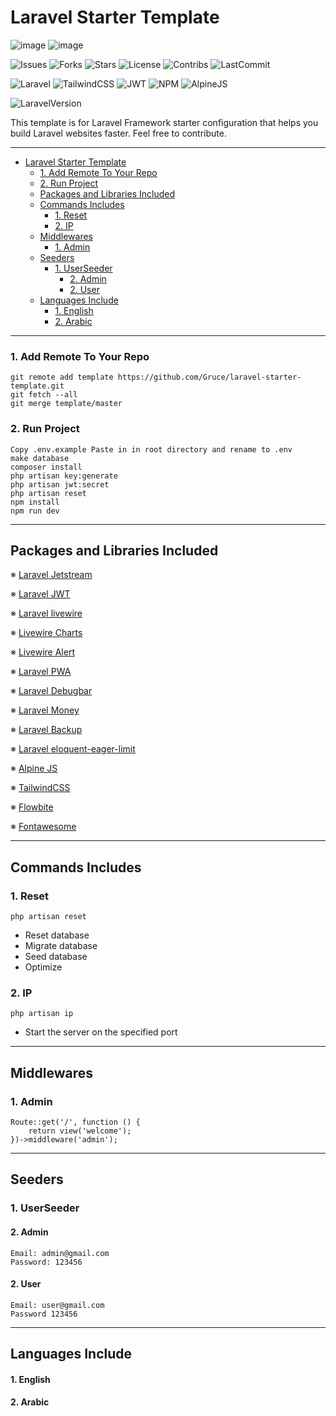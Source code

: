 # Laravel Starter Template

![image](https://user-images.githubusercontent.com/5357529/175783812-676139f7-6771-47f6-9905-205c2a4d2a67.png)
![image](https://user-images.githubusercontent.com/5357529/175783862-64ed6216-e9b1-4718-a03d-4b12756d964a.png)

![Issues](https://img.shields.io/github/issues/Gruce/laravel-starter-template)
![Forks](https://img.shields.io/github/forks/Gruce/laravel-starter-template)
![Stars](https://img.shields.io/github/stars/Gruce/laravel-starter-template)
![License](https://img.shields.io/github/license/Gruce/laravel-starter-template)
![Contribs](https://img.shields.io/github/contributors/Gruce/laravel-starter-template)
![LastCommit](https://img.shields.io/github/last-commit/Gruce/laravel-starter-template)

![Laravel](https://img.shields.io/badge/laravel-%23FF2D20.svg?style=for-the-badge&logo=laravel&logoColor=white)
![TailwindCSS](https://img.shields.io/badge/tailwindcss-%2338B2AC.svg?style=for-the-badge&logo=tailwind-css&logoColor=white)
![JWT](https://img.shields.io/badge/JWT-black?style=for-the-badge&logo=JSON%20web%20tokens)
![NPM](https://img.shields.io/badge/NPM-%23000000.svg?style=for-the-badge&logo=npm&logoColor=white)
![AlpineJS](https://img.shields.io/badge/AlpineJS-8BC0D0?style=for-the-badge&logo=alpine.js&logoColor=black)

![LaravelVersion](https://img.shields.io/badge/Laravel%20Version-9.0.0-red)



This template is for Laravel Framework starter configuration that helps you build Laravel websites faster. Feel free to contribute.



---

- [Laravel Starter Template](#laravel-starter-template)
    + [1. Add Remote To Your Repo](#1-add-remote-to-your-repo)
    + [2. Run Project](#2-run-project)
  * [Packages and Libraries Included](#packages-and-libraries-included)
  * [Commands Includes](#commands-includes)
    + [1. Reset](#1-reset)
    + [2. IP](#2-ip)
  * [Middlewares](#middlewares)
    + [1. Admin](#1-admin)
  * [Seeders](#seeders)
    + [1. UserSeeder](#1-userseeder)
      - [2. Admin](#2-admin)
      - [2. User](#2-user)
  * [Languages Include](#languages-include)
      - [1. English](#1-english)
      - [2. Arabic](#2-arabic)

---

### 1. Add Remote To Your Repo
```
git remote add template https://github.com/Gruce/laravel-starter-template.git
git fetch --all
git merge template/master
```

### 2. Run Project
```
Copy .env.example Paste in in root directory and rename to .env
make database
composer install
php artisan key:generate
php artisan jwt:secret
php artisan reset
npm install
npm run dev
```

---


## Packages and Libraries Included

※ [Laravel Jetstream](https://jetstream.laravel.com/)

※ [Laravel JWT](https://jwt-auth.readthedocs.io)

※ [Laravel livewire](https://laravel-livewire.com)

※ [Livewire Charts](https://github.com/asantibanez/livewire-charts)

※ [Livewire Alert](https://livewire-alert.jantinnerezo.com)

※ [Laravel PWA](https://github.com/silviolleite/laravel-pwa)

※ [Laravel Debugbar](https://github.com/barryvdh/laravel-debugbar)

※ [Laravel Money](https://github.com/akaunting/laravel-money)

※ [Laravel Backup](https://github.com/spatie/laravel-backup)

※ [Laravel eloquent-eager-limit](https://github.com/staudenmeir/eloquent-eager-limit)

※ [Alpine JS](https://alpinejs.dev)

※ [TailwindCSS](https://tailwindcss.com) 

※ [Flowbite](https://flowbite.com)

※ [Fontawesome](https://fontawesome.com)


---


## Commands Includes
### 1. Reset
```
php artisan reset
```
- Reset database
- Migrate database
- Seed database
- Optimize

### 2. IP
```
php artisan ip
```
- Start the server on the specified port


---


## Middlewares

### 1. Admin
```
Route::get('/', function () {
    return view('welcome');
})->middleware('admin');
```

---

## Seeders

### 1. UserSeeder
#### 2. Admin
```
Email: admin@gmail.com
Password: 123456
```
#### 2. User
```
Email: user@gmail.com
Password 123456
```

---

## Languages Include
#### 1. English
#### 2. Arabic







